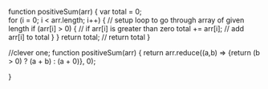 function positiveSum(arr) {
  var total = 0;    
  for (i = 0; i < arr.length; i++) {    // setup loop to go through array of given length
    if (arr[i] > 0) {                   // if arr[i] is greater than zero
      total += arr[i];                  // add arr[i] to total
    }
  }
  return total;                         // return total
}


//clever one;
function positiveSum(arr) {
 return arr.reduce((a,b) => {return (b > 0) ? (a + b) : (a + 0)}, 0);
  
}